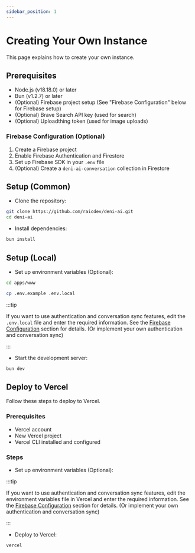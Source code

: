 ```yaml
---
sidebar_position: 1
---
```


# Creating Your Own Instance

This page explains how to create your own instance.

## Prerequisites

- Node.js (v18.18.0) or later
- Bun (v1.2.7) or later
- (Optional) Firebase project setup (See "Firebase Configuration" below for Firebase setup)
- (Optional) Brave Search API key (used for search)
- (Optional) Uploadthing token (used for image uploads)

### Firebase Configuration (Optional)

1. Create a Firebase project
2. Enable Firebase Authentication and Firestore
3. Set up Firebase SDK in your `.env` file
4. (Optional) Create a `deni-ai-conversation` collection in Firestore

## Setup (Common)

- Clone the repository:

```bash
git clone https://github.com/raicdev/deni-ai.git
cd deni-ai
```

- Install dependencies:

```bash
bun install
```

## Setup (Local)

- Set up environment variables (Optional):

```bash
cd apps/www

cp .env.example .env.local
```

:::tip

If you want to use authentication and conversation sync features, edit the `.env.local` file and enter the required information. See the [Firebase Configuration](#firebase-configuration) section for details. (Or implement your own authentication and conversation sync)

:::

- Start the development server:

```bash
bun dev
```

## Deploy to Vercel

Follow these steps to deploy to Vercel.

### Prerequisites

- Vercel account
- New Vercel project
- Vercel CLI installed and configured

### Steps

- Set up environment variables (Optional):

:::tip

If you want to use authentication and conversation sync features, edit the environment variables file in Vercel and enter the required information. See the [Firebase Configuration](#firebase-configuration) section for details. (Or implement your own authentication and conversation sync)

:::

- Deploy to Vercel:

```bash
vercel

